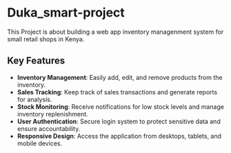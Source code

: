 # Duka_smart-project
This Project is about building a web app inventory managenment system for small retail shops in Kenya.
## Key Features
- **Inventory Management**: Easily add, edit, and remove products from the inventory.
- **Sales Tracking**: Keep track of sales transactions and generate reports for analysis.
- **Stock Monitoring**: Receive notifications for low stock levels and manage inventory replenishment.
- **User Authentication**: Secure login system to protect sensitive data and ensure accountability.
- **Responsive Design**: Access the application from desktops, tablets, and mobile devices.
